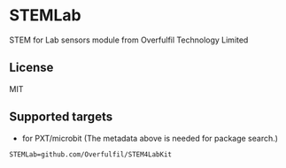 # STEMLab

STEM for Lab sensors module from Overfulfil Technology Limited

## License

MIT

## Supported targets

* for PXT/microbit
(The metadata above is needed for package search.)

```package
STEMLab=github.com/Overfulfil/STEM4LabKit
```
